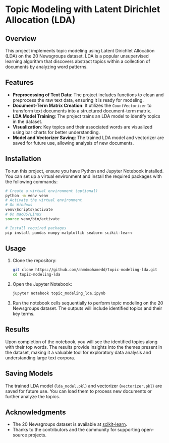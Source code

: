 
# Topic Modeling with Latent Dirichlet Allocation (LDA)

## Overview

This project implements topic modeling using Latent Dirichlet Allocation (LDA) on the 20 Newsgroups dataset. LDA is a popular unsupervised learning algorithm that discovers abstract topics within a collection of documents by analyzing word patterns.

## Features

- **Preprocessing of Text Data**: The project includes functions to clean and preprocess the raw text data, ensuring it is ready for modeling.
- **Document-Term Matrix Creation**: It utilizes the `CountVectorizer` to transform text documents into a structured document-term matrix.
- **LDA Model Training**: The project trains an LDA model to identify topics in the dataset.
- **Visualization**: Key topics and their associated words are visualized using bar charts for better understanding.
- **Model and Vectorizer Saving**: The trained LDA model and vectorizer are saved for future use, allowing analysis of new documents.

## Installation

To run this project, ensure you have Python and Jupyter Notebook installed. You can set up a virtual environment and install the required packages with the following commands:

```bash
# Create a virtual environment (optional)
python -m venv venv
# Activate the virtual environment
# On Windows
venv\Scripts\activate
# On macOS/Linux
source venv/bin/activate

# Install required packages
pip install pandas numpy matplotlib seaborn scikit-learn
```

## Usage

1. Clone the repository:

   ```bash
   git clone https://github.com/ahmdmohamedd/topic-modeling-lda.git
   cd topic-modeling-lda
   ```

2. Open the Jupyter Notebook:

   ```bash
   jupyter notebook topic_modeling_lda.ipynb
   ```

3. Run the notebook cells sequentially to perform topic modeling on the 20 Newsgroups dataset. The outputs will include identified topics and their key terms.

## Results

Upon completion of the notebook, you will see the identified topics along with their top words. The results provide insights into the themes present in the dataset, making it a valuable tool for exploratory data analysis and understanding large text corpora.

## Saving Models

The trained LDA model (`lda_model.pkl`) and vectorizer (`vectorizer.pkl`) are saved for future use. You can load them to process new documents or further analyze the topics.

## Acknowledgments

- The 20 Newsgroups dataset is available at [scikit-learn](https://scikit-learn.org/).
- Thanks to the contributors and the community for supporting open-source projects.
```
